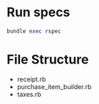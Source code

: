 # Run specs
```ruby
bundle exec rspec
```
# File Structure
- receipt.rb
- purchase_item_builder.rb
- taxes.rb
